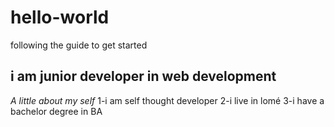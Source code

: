 # hello-world
following the guide to get started 
## i am junior developer in **web development**
*A little about my self*
1-i am self thought developer
2-i live in lomé
3-i have a bachelor degree in BA

